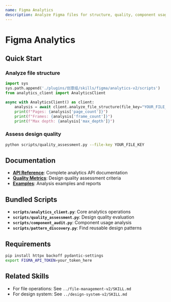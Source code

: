 ```yaml
---
name: Figma Analytics
description: Analyze Figma files for structure, quality, component usage, and design patterns. Use when auditing designs, assessing quality, discovering reusable patterns, or when user mentions design analysis, quality check, or component audit. Requires Figma API token.
---
```


# Figma Analytics

## Quick Start

### Analyze file structure
```python
import sys
sys.path.append('./plugins/创意组/skills/figma/analytics-v2/scripts')
from analytics_client import AnalyticsClient

async with AnalyticsClient() as client:
    analysis = await client.analyze_file_structure(file_key="YOUR_FILE_KEY")
    print(f"Pages: {analysis['page_count']}")
    print(f"Frames: {analysis['frame_count']}")
    print(f"Max depth: {analysis['max_depth']}")
```

### Assess design quality
```bash
python scripts/quality_assessment.py --file-key YOUR_FILE_KEY
```

## Documentation

- **[API Reference](reference.md)**: Complete analytics API documentation
- **[Quality Metrics](quality-metrics.md)**: Design quality assessment criteria
- **[Examples](examples.md)**: Analysis examples and reports

## Bundled Scripts

- **`scripts/analytics_client.py`**: Core analytics operations
- **`scripts/quality_assessment.py`**: Design quality evaluation
- **`scripts/component_audit.py`**: Component usage analysis
- **`scripts/pattern_discovery.py`**: Find reusable design patterns

## Requirements

```bash
pip install httpx backoff pydantic-settings
export FIGMA_API_TOKEN=your_token_here
```

## Related Skills

- For file operations: See `../file-management-v2/SKILL.md`
- For design system: See `../design-system-v2/SKILL.md`
